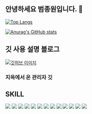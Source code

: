 ## 안녕하세요 범종원입니다. 👋

[![Top Langs](https://github-readme-stats.vercel.app/api/top-langs/?username=Beomjw)](https://github.com/anuraghazra/github-readme-stats)

[![Anurag's GitHub stats](https://github-readme-stats.vercel.app/api?username=Beomjw)](https://github.com/anuraghazra/github-readme-stats)

## 깃 사용 설명 블로그
[![깃허브 이미지](https://github.com/user-attachments/assets/f961b0ae-fe27-4210-9947-1b854d06b396)](https://blog.naver.com/beomjongwon/223361128787)
### 지옥에서 온 관리자 깃

## SKILL
![](https://img.shields.io/badge/Python-3776AB?style=for-the-badge&logo=python&logoColor=white)
![](https://img.shields.io/badge/Django-092E20?style=for-the-badge&logo=django&logoColor=white)
![](https://img.shields.io/badge/SQLite-07405E?style=for-the-badge&logo=sqlite&logoColor=white)
![](https://img.shields.io/badge/Amazon_AWS-232F3E?style=for-the-badge&logo=amazon-aws&logoColor=white)
![](https://img.shields.io/badge/TensorFlow-FF6F00?style=for-the-badge&logo=tensorflow&logoColor=white)
![](https://img.shields.io/badge/Keras-D00000?style=for-the-badge&logo=Keras&logoColor=white)
![](https://img.shields.io/badge/Amazon_AWS-FF9900?style=for-the-badge&logo=amazonaws&logoColor=white)
![](https://img.shields.io/badge/Colab-F9AB00?style=for-the-badge&logo=googlecolab&color=525252)
![](https://img.shields.io/badge/Visual_Studio_Code-0078D4?style=for-the-badge&logo=visual%20studio%20code&logoColor=white)
![](https://img.shields.io/badge/-RaspberryPi-C51A4A?style=for-the-badge&logo=Raspberry-Pi)
![](https://img.shields.io/badge/Notion-000000?style=for-the-badge&logo=notion&logoColor=white)
![](https://img.shields.io/badge/GIT-E44C30?style=for-the-badge&logo=git&logoColor=white)
![](https://img.shields.io/badge/Google_chrome-4285F4?style=for-the-badge&logo=Google-chrome&logoColor=white)
